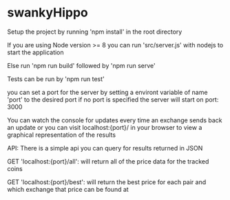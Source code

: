 # swankyHippo

Setup the project by running 'npm install' in the root directory

If you are using Node version >= 8 you can
run 'src/server.js' with nodejs to start the application

Else run 'npm run build' followed by 'npm run serve'

Tests can be run by 'npm run test'

you can set a port for the server by setting a environt variable of name 'port' to the desired port
if no port is specified the server will start on port: 3000

You can watch the console for updates every time an exchange
sends back an update or you can visit localhost:{port}/ in your browser
to view a graphical representation of the results

API:
There is a simple api you can query for results returned in JSON

GET 'localhost:{port}/all':
     will return all of the price data for the tracked coins 

GET 'localhost:{port}/best':
    will return the best price for each pair and which exchange
    that price can be found at
